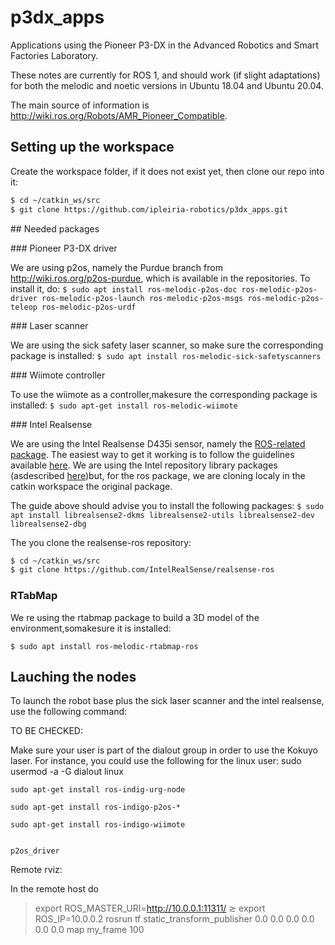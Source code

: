 # p3dx_apps

Applications using the Pioneer P3-DX in the Advanced Robotics and Smart Factories Laboratory.

These notes are currently for ROS 1, and should work (if slight adaptations) for both the melodic and noetic versions in Ubuntu 18.04 and Ubuntu 20.04.

The main source of information is http://wiki.ros.org/Robots/AMR_Pioneer_Compatible.

## Setting up the workspace

Create the workspace folder, if it does not exist yet, then clone our repo into it:
```bash
$ cd ~/catkin_ws/src
$ git clone https://github.com/ipleiria-robotics/p3dx_apps.git
```

## Needed packages

### Pioneer P3-DX driver

We are using p2os, namely the Purdue branch from http://wiki.ros.org/p2os-purdue, which is available in the repositories. To install it, do:
`$ sudo apt install ros-melodic-p2os-doc ros-melodic-p2os-driver ros-melodic-p2os-launch ros-melodic-p2os-msgs ros-melodic-p2os-teleop ros-melodic-p2os-urdf`

### Laser scanner

We are using the sick safety laser scanner, so make sure the corresponding package is installed:
`$ sudo apt install ros-melodic-sick-safetyscanners`

### Wiimote controller

To use the wiimote as a controller,makesure the corresponding package is installed:
`$ sudo apt-get install ros-melodic-wiimote`

### Intel Realsense

We are using the Intel Realsense D435i sensor, namely the [ROS-related package](httpp://wiki.ros.org/realsense2_camera). The easiest way to get it working is to follow the guidelines available [here](https://github.com/intel-ros/realsense/#installation-instructions). We are using the Intel repository library packages (asdescribed [here](https://github.com/IntelRealSense/librealsense/blob/master/doc/distribution_linux.md#installing-the-packages))but, for the ros package, we are cloning localy in the catkin workspace the original package.

The guide above should advise you to install the following packages:
`$ sudo apt install librealsense2-dkms librealsense2-utils librealsense2-dev librealsense2-dbg`

The you clone the realsense-ros repository:
```bash
$ cd ~/catkin_ws/src
$ git clone https://github.com/IntelRealSense/realsense-ros
```

### RTabMap

We re using the rtabmap package to build a 3D model of the environment,somakesure it is installed:

`$ sudo apt install ros-melodic-rtabmap-ros`


## Lauching the nodes

To launch the robot base plus the sick laser scanner and the intel realsense, use the following command:

TO BE CHECKED:

Make sure your user is part of the dialout group in order to use the Kokuyo laser. For instance, you could use the following for the linux user:
 sudo usermod -a -G dialout linux

```
sudo apt-get install ros-indig-urg-node

sudo apt-get install ros-indigo-p2os-*

sudo apt-get install ros-indigo-wiimote


p2os_driver
```

Remote rviz:

In the remote host do

> export ROS_MASTER_URI=http://10.0.0.1:11311/
>  ≳ export ROS_IP=10.0.0.2
> rosrun tf static_transform_publisher 0.0 0.0 0.0 0.0 0.0 0.0 map my_frame 100
